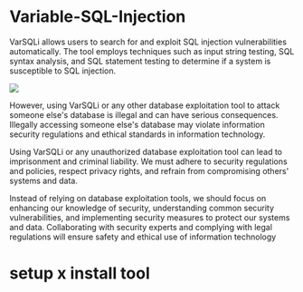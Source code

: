 # Variable-SQL-Injection
VarSQLi allows users to search for and exploit SQL injection vulnerabilities automatically. The tool employs techniques such as input string testing, SQL syntax analysis, and SQL statement testing to determine if a system is susceptible to SQL injection.

<img src='https://raw.githubusercontent.com/Phamchie/varsqli/main/Screenshot_2023-07-27-16-50-24-72.jpg'>

However, using VarSQLi or any other database exploitation tool to attack someone else's database is illegal and can have serious consequences. Illegally accessing someone else's database may violate information security regulations and ethical standards in information technology.

Using VarSQLi or any unauthorized database exploitation tool can lead to imprisonment and criminal liability. We must adhere to security regulations and policies, respect privacy rights, and refrain from compromising others' systems and data.

Instead of relying on database exploitation tools, we should focus on enhancing our knowledge of security, understanding common security vulnerabilities, and implementing security measures to protect our systems and data. Collaborating with security experts and complying with legal regulations will ensure safety and ethical use of information technology

# setup x install tool

